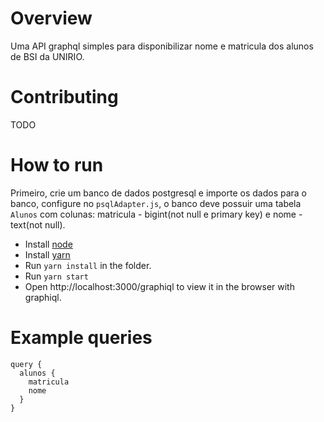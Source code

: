 # Overview
Uma API graphql simples para disponibilizar nome e matricula dos alunos de BSI da UNIRIO.

# Contributing

TODO

# How to run
Primeiro, crie um banco de dados postgresql e importe os dados para o banco, configure no `psqlAdapter.js`, o banco deve possuir uma tabela `Alunos` com colunas: matricula - bigint(not null e primary key) e nome - text(not null).

- Install [node](https://nodejs.org/en/)
- Install [yarn](https://yarnpkg.com/)
- Run `yarn install` in the folder.
- Run `yarn start`
- Open http://localhost:3000/graphiql to view it in the browser with graphiql.

# Example queries
```
query {
  alunos {
    matricula
    nome
  }
}
```
